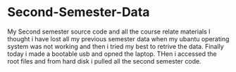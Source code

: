 # Second-Semester-Data
My Second semester source code and all the course relate materials
I thought i have lost all my previous semester data when my ubantu operating system was not working and then i tried my best to retrive the data.
Finally today i made a bootable usb and opned the laptop. THen i accessed the root files and from hard disk i pulled all the second semester code.
